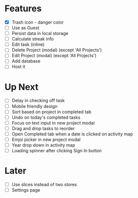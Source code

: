 # Features

- [X] Trash icon - danger color
- [ ] Use as Guest
- [ ] Persist data in local storage
- [ ] Calculate streak info
- [ ] Edit task (inline)
- [ ] Delete Project (modal) (except 'All Projects')
- [ ] Edit Project (modal) (except 'All Projects')
- [ ] Add database 
- [ ] Host it

# Up Next
- [ ] Delay in checking off task
- [ ] Mobile friendly design
- [ ] Sort based on project in completed tab
- [ ] Undo on today's completed tasks
- [ ] Focus on text input in new project modal
- [ ] Drag and drop tasks to reorder
- [ ] Open Completed tab when a date is clicked on activity map
- [ ] Emjoi picker in new project modal
- [ ] Year drop down in activity map
- [ ] Loading spinner after clicking Sign In button

# Later
- [ ] Use slices instead of two stores
- [ ] Settings page